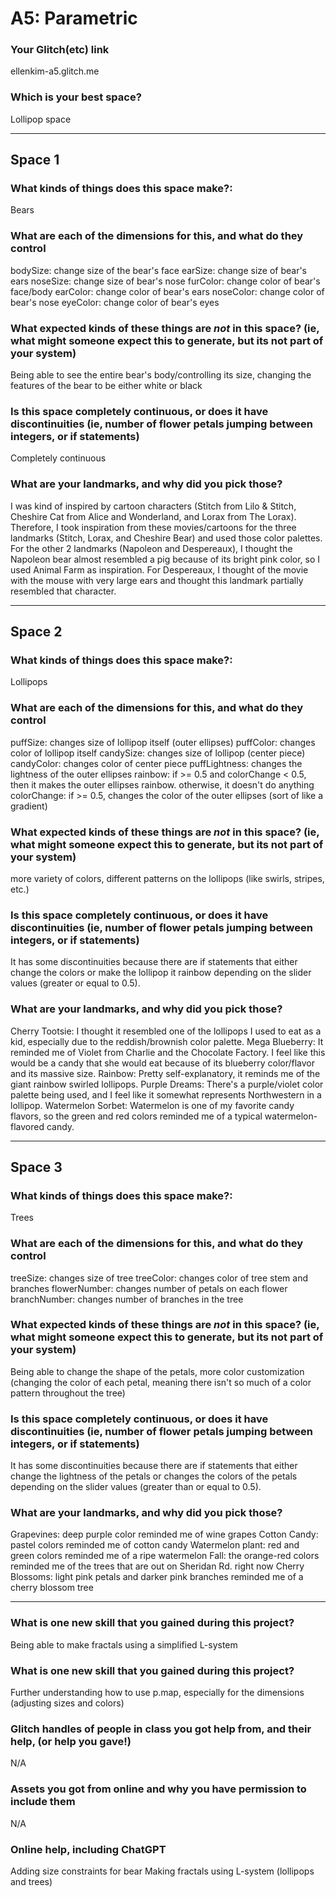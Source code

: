 # A5: Parametric

### Your Glitch(etc) link

ellenkim-a5.glitch.me

### Which is your best space?

Lollipop space

------------

## Space 1


### What kinds of things does this space make?:

Bears

### What are each of the dimensions for this, and what do they control

bodySize: change size of the bear's face
earSize: change size of bear's ears
noseSize: change size of bear's nose
furColor: change color of bear's face/body
earColor: change color of bear's ears
noseColor: change color of bear's nose
eyeColor: change color of bear's eyes

### What expected kinds of these things are *not* in this space? (ie, what might someone expect this to generate, but its not part of your system)

Being able to see the entire bear's body/controlling its size, changing the features of the bear to be either white or black


### Is this space completely continuous, or does it have discontinuities (ie, number of flower petals jumping between integers, or if statements)

Completely continuous


### What are your landmarks, and why did you pick those?

I was kind of inspired by cartoon characters (Stitch from Lilo & Stitch, Cheshire Cat from Alice and Wonderland, and Lorax from The Lorax).
Therefore, I took inspiration from these movies/cartoons for the three landmarks (Stitch, Lorax, and Cheshire Bear) and used those color palettes.
For the other 2 landmarks (Napoleon and Despereaux), I thought the Napoleon bear almost resembled a pig because of its bright pink color, so I used Animal Farm as inspiration.
For Despereaux, I thought of the movie with the mouse with very large ears and thought this landmark partially resembled that character.

------------

## Space 2


### What kinds of things does this space make?:

Lollipops

### What are each of the dimensions for this, and what do they control

puffSize: changes size of lollipop itself (outer ellipses)
puffColor: changes color of lollipop itself
candySize: changes size of lollipop (center piece)
candyColor: changes color of center piece
puffLightness: changes the lightness of the outer ellipses
rainbow: if >= 0.5 and colorChange < 0.5, then it makes the outer ellipses rainbow. otherwise, it doesn't do anything
colorChange: if >= 0.5, changes the color of the outer ellipses (sort of like a gradient)

### What expected kinds of these things are *not* in this space? (ie, what might someone expect this to generate, but its not part of your system)

more variety of colors, different patterns on the lollipops (like swirls, stripes, etc.)

### Is this space completely continuous, or does it have discontinuities (ie, number of flower petals jumping between integers, or if statements)

It has some discontinuities because there are if statements that either change the colors or make the lollipop it rainbow depending on the slider values (greater or equal to 0.5).

### What are your landmarks, and why did you pick those?

Cherry Tootsie: I thought it resembled one of the lollipops I used to eat as a kid, especially due to the reddish/brownish color palette.
Mega Blueberry: It reminded me of Violet from Charlie and the Chocolate Factory. I feel like this would be a candy that she would eat because of its blueberry color/flavor and its massive size.
Rainbow: Pretty self-explanatory, it reminds me of the giant rainbow swirled lollipops.
Purple Dreams: There's a purple/violet color palette being used, and I feel like it somewhat represents Northwestern in a lollipop.
Watermelon Sorbet: Watermelon is one of my favorite candy flavors, so the green and red colors reminded me of a typical watermelon-flavored candy.


------------

## Space 3


### What kinds of things does this space make?:

Trees

### What are each of the dimensions for this, and what do they control

treeSize: changes size of tree
treeColor: changes color of tree stem and branches
flowerNumber: changes number of petals on each flower
branchNumber: changes number of branches in the tree


### What expected kinds of these things are *not* in this space? (ie, what might someone expect this to generate, but its not part of your system)

Being able to change the shape of the petals, more color customization (changing the color of each petal, meaning there isn't so much of a color pattern throughout the tree)

### Is this space completely continuous, or does it have discontinuities (ie, number of flower petals jumping between integers, or if statements)

It has some discontinuities because there are if statements that either change the lightness of the petals or changes the colors of the petals depending on the slider values (greater than or equal to 0.5).


### What are your landmarks, and why did you pick those?

Grapevines: deep purple color reminded me of wine grapes
Cotton Candy: pastel colors reminded me of cotton candy
Watermelon plant: red and green colors reminded me of a ripe watermelon
Fall: the orange-red colors reminded me of the trees that are out on Sheridan Rd. right now
Cherry Blossoms: light pink petals and darker pink branches reminded me of a cherry blossom tree

------------

### What is one new skill that you gained during this project?

Being able to make fractals using a simplified L-system

### What is one new skill that you gained during this project?

Further understanding how to use p.map, especially for the dimensions (adjusting sizes and colors)

### Glitch handles of people in class you got help from, and their help, (or help you gave!)

N/A

### Assets you got from online and why you have permission to include them

N/A

### Online help, including ChatGPT 

Adding size constraints for bear
Making fractals using L-system (lollipops and trees)